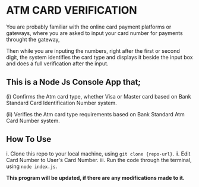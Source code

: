 # ATM CARD VERIFICATION

You are probably familiar with the online card payment platforms or gateways,
where you are asked to input your card number for payments throught the gateway,

Then while you are inputing the numbers, right after the first or second digit, the 
system identifies the card type and displays it beside the input box and does a full verification after the input.

## This is a Node Js Console App that;

(i)     Confirms the Atm card type, whether Visa or Master card based on Bank Standard Card Identification Number system.

(ii)    Verifies the Atm card type requirements based on Bank Standard Atm Card Number system.

## How To Use

i.      Clone this repo to your local machine, using `git clone {repo-url}`.
ii.     Edit Card Number to User's Card Number.
iii.    Run the code through the terminal, using `node index.js`.


**This program will be updated, if there are any modifications made to it.**